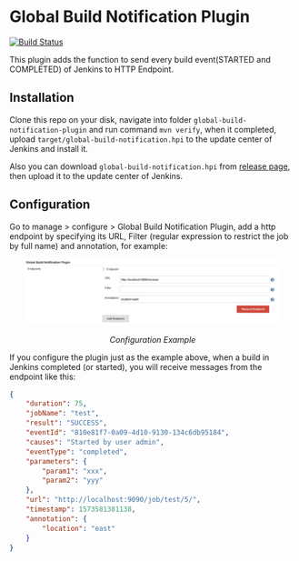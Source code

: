 # Global Build Notification Plugin

[![Build Status](https://www.travis-ci.org/anxk/global-build-notification-plugin.svg?branch=master)](https://www.travis-ci.org/anxk/global-build-notification-plugin)

This plugin adds the function to send every build event(STARTED and COMPLETED) of Jenkins to HTTP Endpoint.

## Installation

Clone this repo on your disk, navigate into folder `global-build-notification-plugin` and run command `mvn verify`, when it completed, upload `target/global-build-notification.hpi` to the update center of Jenkins and install it.

Also you can download `global-build-notification.hpi` from [release page](https://github.com/anxk/global-build-notification-plugin/releases), then upload it to the update center of Jenkins.

## Configuration

Go to manage > configure > Global Build Notification Plugin, add a http endpoint by specifying its URL, Filter (regular expression to restrict the job by full name) and annotation, for example:

<p align="center">
	<img src="images/configuration-example.png" alt="configuration-example.png"  width=90% height=90%>
	<p align="center">
		<em>Configuration Example</em>
	</p>
</p>

If you configure the plugin just as the example above, when a build in Jenkins completed (or started), you will receive messages from the endpoint like this:

```json
{
    "duration": 75,
    "jobName": "test",
    "result": "SUCCESS",
    "eventId": "810e81f7-0a09-4d10-9130-134c6db95184",
    "causes": "Started by user admin",
    "eventType": "completed",
    "parameters": {
        "param1": "xxx",
        "param2": "yyy"
    },
    "url": "http://localhost:9090/job/test/5/",
    "timestamp": 1573581381138,
    "annotation": {
        "location": "east"
    }
}
```

